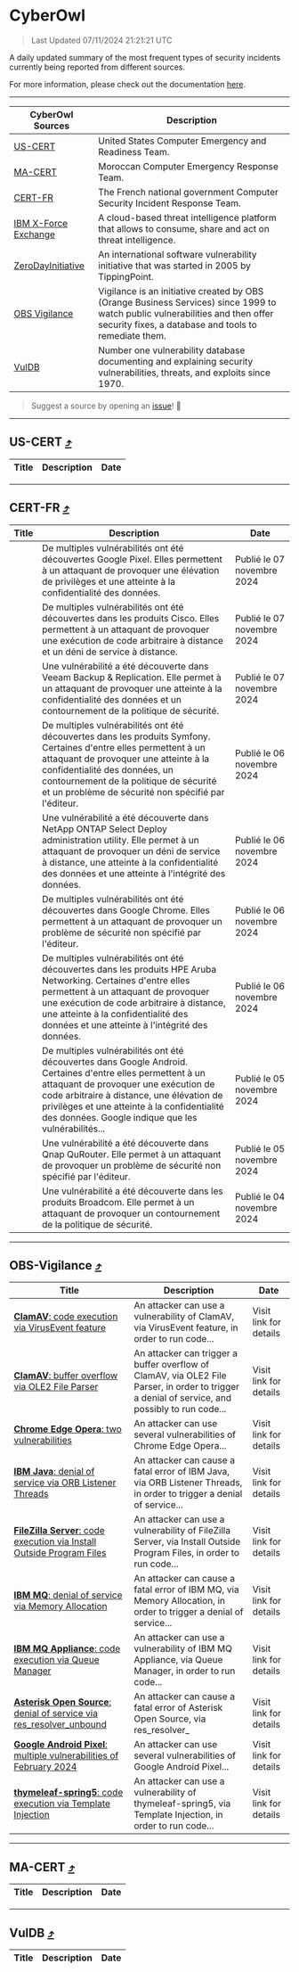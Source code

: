 
 <div id='top'></div>

# CyberOwl

 > Last Updated 07/11/2024 21:21:21 UTC
 
 A daily updated summary of the most frequent types of security incidents currently being reported from different sources.
 
 For more information, please check out the documentation [here](./docs/README.md).
 
 ---
 |CyberOwl Sources|Description|
 |---|---|
 |[US-CERT](#us-cert-arrow_heading_up)|United States Computer Emergency and Readiness Team.|
 |[MA-CERT](#ma-cert-arrow_heading_up)|Moroccan Computer Emergency Response Team.|
 |[CERT-FR](#cert-fr-arrow_heading_up)|The French national government Computer Security Incident Response Team.|
 |[IBM X-Force Exchange](#ibmcloud-arrow_heading_up)|A cloud-based threat intelligence platform that allows to consume, share and act on threat intelligence.|
 |[ZeroDayInitiative](#zerodayinitiative-arrow_heading_up)|An international software vulnerability initiative that was started in 2005 by TippingPoint.|
 |[OBS Vigilance](#obs-vigilance-arrow_heading_up)|Vigilance is an initiative created by OBS (Orange Business Services) since 1999 to watch public vulnerabilities and then offer security fixes, a database and tools to remediate them.|
 |[VulDB](#vuldb-arrow_heading_up)|Number one vulnerability database documenting and explaining security vulnerabilities, threats, and exploits since 1970.|
 
 > Suggest a source by opening an [issue](https://github.com/karimhabush/cyberowl/issues)! :raised_hands:
 ---

## US-CERT [:arrow_heading_up:](#cyberowl)

 |Title|Description|Date|
 |---|---|---|
 
 ---

## CERT-FR [:arrow_heading_up:](#cyberowl)

 |Title|Description|Date|
 |---|---|---|
 |[](https://www.cert.ssi.gouv.fr/avis/CERTFR-2024-AVI-0951/)|De multiples vulnérabilités ont été découvertes Google Pixel. Elles permettent à un attaquant de provoquer une élévation de privilèges et une atteinte à la confidentialité des données.|Publié le 07 novembre 2024|
 |[](https://www.cert.ssi.gouv.fr/avis/CERTFR-2024-AVI-0950/)|De multiples vulnérabilités ont été découvertes dans les produits Cisco. Elles permettent à un attaquant de provoquer une exécution de code arbitraire à distance et un déni de service à distance.|Publié le 07 novembre 2024|
 |[](https://www.cert.ssi.gouv.fr/avis/CERTFR-2024-AVI-0949/)|Une vulnérabilité a été découverte dans Veeam Backup & Replication. Elle permet à un attaquant de provoquer une atteinte à la confidentialité des données et un contournement de la politique de sécurité.|Publié le 07 novembre 2024|
 |[](https://www.cert.ssi.gouv.fr/avis/CERTFR-2024-AVI-0948/)|De multiples vulnérabilités ont été découvertes dans les produits Symfony. Certaines d'entre elles permettent à un attaquant de provoquer une atteinte à la confidentialité des données, un contournement de la politique de sécurité et un problème de sécurité non spécifié par l'éditeur.|Publié le 06 novembre 2024|
 |[](https://www.cert.ssi.gouv.fr/avis/CERTFR-2024-AVI-0947/)|Une vulnérabilité a été découverte dans NetApp ONTAP Select Deploy administration utility. Elle permet à un attaquant de provoquer un déni de service à distance, une atteinte à la confidentialité des données et une atteinte à l'intégrité des données.|Publié le 06 novembre 2024|
 |[](https://www.cert.ssi.gouv.fr/avis/CERTFR-2024-AVI-0946/)|De multiples vulnérabilités ont été découvertes dans Google Chrome. Elles permettent à un attaquant de provoquer un problème de sécurité non spécifié par l'éditeur.|Publié le 06 novembre 2024|
 |[](https://www.cert.ssi.gouv.fr/avis/CERTFR-2024-AVI-0945/)|De multiples vulnérabilités ont été découvertes dans les produits HPE Aruba Networking. Certaines d'entre elles permettent à un attaquant de provoquer une exécution de code arbitraire à distance, une atteinte à la confidentialité des données et une atteinte à l'intégrité des données.|Publié le 06 novembre 2024|
 |[](https://www.cert.ssi.gouv.fr/avis/CERTFR-2024-AVI-0944/)|De multiples vulnérabilités ont été découvertes dans Google Android. Certaines d'entre elles permettent à un attaquant de provoquer une exécution de code arbitraire à distance, une élévation de privilèges et une atteinte à la confidentialité des données. Google indique que les vulnérabilités...|Publié le 05 novembre 2024|
 |[](https://www.cert.ssi.gouv.fr/avis/CERTFR-2024-AVI-0943/)|Une vulnérabilité a été découverte dans Qnap QuRouter. Elle permet à un attaquant de provoquer un problème de sécurité non spécifié par l'éditeur.|Publié le 05 novembre 2024|
 |[](https://www.cert.ssi.gouv.fr/avis/CERTFR-2024-AVI-0942/)|Une vulnérabilité a été découverte dans les produits Broadcom. Elle permet à un attaquant de provoquer un contournement de la politique de sécurité.|Publié le 04 novembre 2024|
 
 ---

## OBS-Vigilance [:arrow_heading_up:](#cyberowl)

 |Title|Description|Date|
 |---|---|---|
 |[<a href="https://vigilance.fr/vulnerability/ClamAV-code-execution-via-VirusEvent-feature-43456" class="noirorange"><b>ClamAV</b>: code execution via VirusEvent feature</a>](https://vigilance.fr/vulnerability/ClamAV-code-execution-via-VirusEvent-feature-43456)|An attacker can use a vulnerability of ClamAV, via VirusEvent feature, in order to run code...|Visit link for details|
 |[<a href="https://vigilance.fr/vulnerability/ClamAV-buffer-overflow-via-OLE2-File-Parser-43455" class="noirorange"><b>ClamAV</b>: buffer overflow via OLE2 File Parser</a>](https://vigilance.fr/vulnerability/ClamAV-buffer-overflow-via-OLE2-File-Parser-43455)|An attacker can trigger a buffer overflow of ClamAV, via OLE2 File Parser, in order to trigger a denial of service, and possibly to run code...|Visit link for details|
 |[<a href="https://vigilance.fr/vulnerability/Chrome-Edge-Opera-two-vulnerabilities-43449" class="noirorange"><b>Chrome  Edge  Opera</b>: two vulnerabilities</a>](https://vigilance.fr/vulnerability/Chrome-Edge-Opera-two-vulnerabilities-43449)|An attacker can use several vulnerabilities of Chrome  Edge  Opera...|Visit link for details|
 |[<a href="https://vigilance.fr/vulnerability/IBM-Java-denial-of-service-via-ORB-Listener-Threads-45098" class="noirorange"><b>IBM Java</b>: denial of service via ORB Listener Threads</a>](https://vigilance.fr/vulnerability/IBM-Java-denial-of-service-via-ORB-Listener-Threads-45098)|An attacker can cause a fatal error of IBM Java, via ORB Listener Threads, in order to trigger a denial of service...|Visit link for details|
 |[<a href="https://vigilance.fr/vulnerability/FileZilla-Server-code-execution-via-Install-Outside-Program-Files-45097" class="noirorange"><b>FileZilla Server</b>: code execution via Install Outside Program Files</a>](https://vigilance.fr/vulnerability/FileZilla-Server-code-execution-via-Install-Outside-Program-Files-45097)|An attacker can use a vulnerability of FileZilla Server, via Install Outside Program Files, in order to run code...|Visit link for details|
 |[<a href="https://vigilance.fr/vulnerability/IBM-MQ-denial-of-service-via-Memory-Allocation-45095" class="noirorange"><b>IBM MQ</b>: denial of service via Memory Allocation</a>](https://vigilance.fr/vulnerability/IBM-MQ-denial-of-service-via-Memory-Allocation-45095)|An attacker can cause a fatal error of IBM MQ, via Memory Allocation, in order to trigger a denial of service...|Visit link for details|
 |[<a href="https://vigilance.fr/vulnerability/IBM-MQ-Appliance-code-execution-via-Queue-Manager-45094" class="noirorange"><b>IBM MQ  Appliance</b>: code execution via Queue Manager</a>](https://vigilance.fr/vulnerability/IBM-MQ-Appliance-code-execution-via-Queue-Manager-45094)|An attacker can use a vulnerability of IBM MQ  Appliance, via Queue Manager, in order to run code...|Visit link for details|
 |[<a href="https://vigilance.fr/vulnerability/Asterisk-Open-Source-denial-of-service-via-res-resolver-unbound-45093" class="noirorange"><b>Asterisk Open Source</b>: denial of service via res_resolver_unbound</a>](https://vigilance.fr/vulnerability/Asterisk-Open-Source-denial-of-service-via-res-resolver-unbound-45093)|An attacker can cause a fatal error of Asterisk Open Source, via res_resolver_|Visit link for details|
 |[<a href="https://vigilance.fr/vulnerability/Google-Android-Pixel-multiple-vulnerabilities-of-February-2024-43444" class="noirorange"><b>Google Android  Pixel</b>: multiple vulnerabilities of February 2024</a>](https://vigilance.fr/vulnerability/Google-Android-Pixel-multiple-vulnerabilities-of-February-2024-43444)|An attacker can use several vulnerabilities of Google Android  Pixel...|Visit link for details|
 |[<a href="https://vigilance.fr/vulnerability/thymeleaf-spring5-code-execution-via-Template-Injection-43442" class="noirorange"><b>thymeleaf-spring5</b>: code execution via Template Injection</a>](https://vigilance.fr/vulnerability/thymeleaf-spring5-code-execution-via-Template-Injection-43442)|An attacker can use a vulnerability of thymeleaf-spring5, via Template Injection, in order to run code...|Visit link for details|
 
 ---

## MA-CERT [:arrow_heading_up:](#cyberowl)

 |Title|Description|Date|
 |---|---|---|
 
 ---

## VulDB [:arrow_heading_up:](#cyberowl)

 |Title|Description|Date|
 |---|---|---|
 